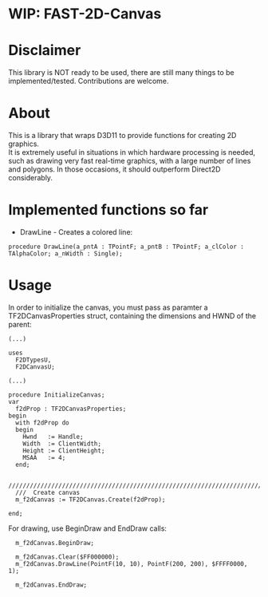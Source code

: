 # WIP:  FAST-2D-Canvas

# Disclaimer

This library is NOT ready to be used, there are still many things to be implemented/tested.
Contributions are welcome.

# About

This is a library that wraps D3D11 to provide functions for creating 2D graphics.  
It is extremely useful in situations in which hardware processing is needed, such as drawing very fast real-time graphics, with a large number of lines and polygons. In those occasions, it should outperform Direct2D considerably.  

# Implemented functions so far

- DrawLine - Creates a colored line:
```
procedure DrawLine(a_pntA : TPointF; a_pntB : TPointF; a_clColor : TAlphaColor; a_nWidth : Single);
```

# Usage

In order to initialize the canvas, you must pass as paramter a TF2DCanvasProperties struct, containing the dimensions and HWND of the parent:  

```
(...)

uses
  F2DTypesU,
  F2DCanvasU; 
  
(...)

procedure InitializeCanvas;
var
  f2dProp : TF2DCanvasProperties;
begin
  with f2dProp do
  begin
    Hwnd   := Handle;
    Width  := ClientWidth;
    Height := ClientHeight;
    MSAA   := 4;
  end;

  //////////////////////////////////////////////////////////////////////////////
  ///  Create canvas
  m_f2dCanvas := TF2DCanvas.Create(f2dProp);
  
end;
```

For drawing, use BeginDraw and EndDraw calls:  

```
  m_f2dCanvas.BeginDraw;
  
  m_f2dCanvas.Clear($FF000000);
  m_f2dCanvas.DrawLine(PointF(10, 10), PointF(200, 200), $FFFF0000, 1);

  m_f2dCanvas.EndDraw;
```
